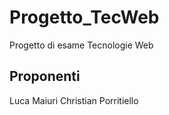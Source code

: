# Progetto_TecWeb
Progetto di esame Tecnologie Web

## Proponenti

Luca Maiuri
Christian Porritiello
